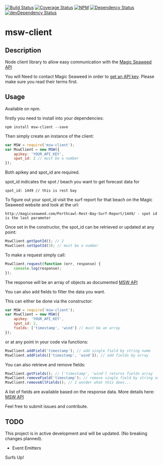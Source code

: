 [![Build Status](https://travis-ci.org/Daveloper87/msw-client.svg)](https://travis-ci.org/Daveloper87/msw-client)
[![Coverage Status](https://coveralls.io/repos/Daveloper87/msw-client/badge.svg)](https://coveralls.io/r/Daveloper87/msw-client)
[![NPM](https://img.shields.io/npm/v/msw-client.svg)](https://www.npmjs.com/package/msw-client)
[![Dependency Status](https://img.shields.io/david/Daveloper87/msw-client.svg)](https://david-dm.org/daveloper87/msw-client)
[![devDependency Status](https://img.shields.io/david/dev/Daveloper87/msw-client.svg)](https://david-dm.org/daveloper87/msw-client#info=devDependencies)

# msw-client

## Description

Node client library to allow easy communication with the [Magic Seaweed API](http://magicseaweed.com/developer/forecast-api)

You will Need to contact Magic Seaweed in order to [get an API key](http://magicseaweed.com/developer/sign-up).
Please make sure you read their terms first.

## Usage

Available on npm.

firstly you need to install into your dependencies:

    npm install msw-client --save

Then simply create an instance of the client:

```javascript
var MSW = require('msw-client');
var MswClient = new MSW({
    apikey: 'YOUR_API_KEY',
    spot_id: 2 // must be a number
});
```

Both apikey and spot_id are required.

spot_id indicates the spot / beach you want to get forecast data for

    spot_id: 1449 // this is rest bay

To figure out your spot_id visit the surf report for that beach on the Magic Seaweed website and look at the url:

    http://magicseaweed.com/Porthcawl-Rest-Bay-Surf-Report/1449/ - spot id is the last parameter

Once set in the constructor, the spot_id can be retrieved or updated at any point:

```javascript
MswClient.getSpotId(); // 2
MswClient.setSpotId(3); // must be a number
```

To make a request simply call:

```javascript
MswClient.request(function (err, response) {
    console.log(response);
});
```

The response will be an array of objects as documented [MSW API](http://magicseaweed.com/developer/forecast-api)

You can also add fields to filter the data you want.

This can either be done via the constructor:

```javascript
var MSW = require('msw-client');
var MswClient = new MSW({
    apikey: 'YOUR_API_KEY',
    spot_id: 2,
    fields: ['timestamp', 'wind'] // must be an array
});
```

or at any point in your code via functions:

```javascript
MswClient.addField('timestamp'); // add single field by string name
MswClient.addFields(['timestamp', 'wind']); // add fields by array
```

You can also retrieve and remove fields:

```javascript
MswClient.getFields(); // ['timestamp', 'wind'] returns fields array
MswClient.removeField('timestamp'); // remove single field by string name
MswClient.removeAllFields(); // I wonder what this does...
```

A list of fields are available based on the response data. More details here: [MSW API](http://magicseaweed.com/developer/forecast-api)

Feel free to submit issues and contribute.

## TODO

This project is in active development and will be updated. (No breaking changes planned).

- Event Emitters 

Surfs Up!




